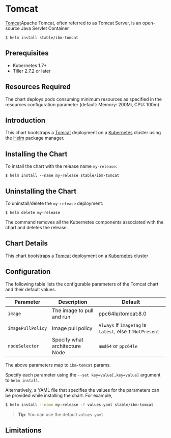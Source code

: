 # Tomcat

[Tomcat](http://tomcat.apache.org/)Apache Tomcat, often referred to as Tomcat Server, is an open-source Java Servlet Container


```console
$ helm install stable/ibm-tomcat
```

## Prerequisites

- Kubernetes 1.7+
- Tiller 2.7.2 or later

## Resources Required
The chart deploys pods consuming minimum resources as specified in the resources configuration parameter (default: Memory: 200Mi, CPU: 100m)

## Introduction

This chart bootstraps a [Tomcat](https://hub.docker.com/_/tomcat/) deployment on a [Kubernetes](http://kubernetes.io) cluster using the [Helm](https://helm.sh) package manager.


## Installing the Chart

To install the chart with the release name `my-release`:

```console
$ helm install --name my-release stable/ibm-tomcat
```

## Uninstalling the Chart

To uninstall/delete the `my-release` deployment:

```console
$ helm delete my-release
```

The command removes all the Kubernetes components associated with the chart and deletes the release.

## Chart Details
This chart bootstraps a [Tomcat](https://hub.docker.com/_/tomcat/) deployment on a [Kubernetes](http://kubernetes.io) cluster


## Configuration

The following table lists the configurable parameters of the Tomcat chart and their default values.

|      Parameter            |          Description            |                         Default                         |
|---------------------------|---------------------------------|---------------------------------------------------------|
| `image`                   | The image to pull and run       |  ppc64le/tomcat:8.0                           |
| `imagePullPolicy`         | Image pull policy               | `Always` if `imageTag` is `latest`, else `IfNotPresent` |
| `nodeSelector`            | Specify what architecture Node  | `amd64` or `ppc64le`                                    |


The above parameters map to `ibm-tomcat` params.

Specify each parameter using the `--set key=value[,key=value]` argument to `helm install`. 

Alternatively, a YAML file that specifies the values for the parameters can be provided while installing the chart. For example,

```bash
$ helm install --name my-release -f values.yaml stable/ibm-tomcat
```

> **Tip**: You can use the default `values.yaml`

## Limitations
